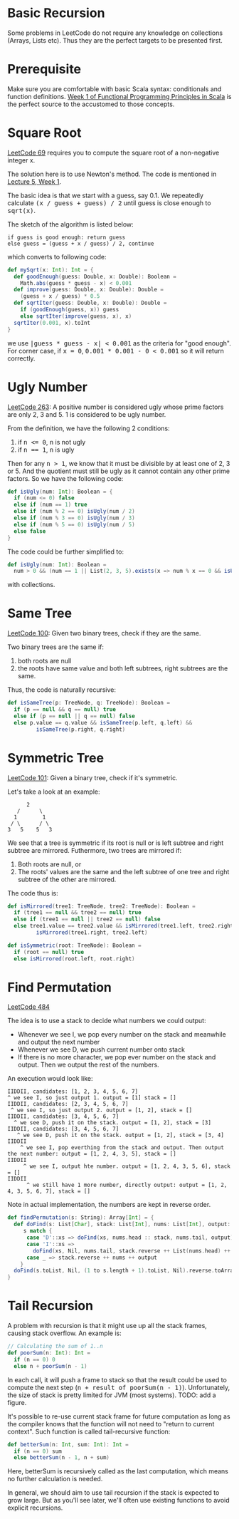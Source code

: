 Basic Recursion
===

Some problems in LeetCode do not require any knowledge on 
collections (Arrays, Lists etc). Thus they are the perfect
targets to be presented first.

# Prerequisite
Make sure you are comfortable with basic Scala syntax:
conditionals and function definitions. 
[Week 1 of Functional Programming Principles in Scala](https://www.coursera.org/learn/progfun1/home/week/1)
is the perfect source to the accustomed to those concepts.

# Square Root
[LeetCode 69](https://leetcode.com/problems/sqrtx/description/) requires you to
compute the square root of a non-negative integer x.

The solution here is to use Newton's method. The code is mentioned in
[Lecture 5, Week 1](https://www.coursera.org/learn/progfun1/lecture/FQDE1/lecture-1-5-example-square-roots-with-newtons-method).

The basic idea is that we start with a guess, say 0.1. We repeatedly calculate
<tt>(x / guess + guess) / 2</tt> until guess is close enough to <tt>sqrt(x)</tt>.

The sketch of the algorithm is listed below:

    if guess is good enough: return guess
    else guess = (guess + x / guess) / 2, continue

which converts to following code:


```scala
def mySqrt(x: Int): Int = {
  def goodEnough(guess: Double, x: Double): Boolean =
    Math.abs(guess * guess - x) < 0.001
  def improve(guess: Double, x: Double): Double =
    (guess + x / guess) * 0.5
  def sqrtIter(guess: Double, x: Double): Double =
    if (goodEnough(guess, x)) guess
    else sqrtIter(improve(guess, x), x)
  sqrtIter(0.001, x).toInt
}
```

we use <tt> |guess * guess - x| < 0.001</tt> as the criteria for "good enough".
For corner case, if <tt>x = 0</tt>, <tt>0.001 * 0.001 - 0 < 0.001</tt> so it will
return correctly.

# Ugly Number
[LeetCode 263](https://leetcode.com/problems/ugly-number/description/): A positive number 
is considered ugly whose prime factors are only 2, 3 and 5. 1 is considered to be
ugly number.

From the definition, we have the following 2 conditions:

1. if <tt>n <= 0</tt>, <tt>n</tt> is not ugly
2. if <tt>n == 1</tt>, <tt>n</tt> is ugly

Then for any <tt>n > 1</tt>, we know that it must be divisible by at least one of
2, 3 or 5. And the quotient must still be ugly as it cannot contain any other prime
factors. So we have the following code:

```scala
def isUgly(num: Int): Boolean = {
  if (num <= 0) false
  else if (num == 1) true
  else if (num % 2 == 0) isUgly(num / 2)
  else if (num % 3 == 0) isUgly(num / 3)
  else if (num % 5 == 0) isUgly(num / 5)
  else false
}
```

The code could be further simplified to:

```scala
def isUgly(num: Int): Boolean =
  num > 0 && (num == 1 || List(2, 3, 5).exists(x => num % x == 0 && isUgly(num / x)))
```

with collections.

# Same Tree
[LeetCode 100](https://leetcode.com/problems/same-tree/description/): Given two binary trees, 
check if they are the same.

Two binary trees are the same if:

1. both roots are null
2. the roots have same value and both left subtrees, right subtrees are the same.

Thus, the code is naturally recursive:

```scala
def isSameTree(p: TreeNode, q: TreeNode): Boolean =
  if (p == null && q == null) true
  else if (p == null || q == null) false
  else p.value == q.value && isSameTree(p.left, q.left) &&
         isSameTree(p.right, q.right)
```

# Symmetric Tree
[LeetCode 101](https://leetcode.com/problems/symmetric-tree/description/): Given a binary tree,
check if it's symmetric.

Let's take a look at an example:

```
      2
   /      \
  1        1
 / \      / \
3   5    5   3

```

We see that a tree is symmetric if its root is null or is left subtree and right subtree are
mirrored. Futhermore, two trees are mirrored if:

1. Both roots are null, or
2. The roots' values are the same and the left subtree of one tree and right subtree of the other
   are mirrored.

The code thus is:

```scala
def isMirrored(tree1: TreeNode, tree2: TreeNode): Boolean =
  if (tree1 == null && tree2 == null) true
  else if (tree1 == null || tree2 == null) false
  else tree1.value == tree2.value && isMirrored(tree1.left, tree2.right) &&
         isMirrored(tree1.right, tree2.left)

def isSymmetric(root: TreeNode): Boolean =
  if (root == null) true
  else isMirrored(root.left, root.right)
```

# Find Permutation
[LeetCode 484](https://leetcode.com/problems/find-permutation/description/)

The idea is to use a stack to decide what numbers we could output:

- Whenever we see I, we pop every number on the stack and meanwhile and output the next number
- Whenever we see D, we push current number onto stack
- If there is no more character, we pop ever number on the stack and output. Then we output 
  the rest of the numbers.

An execution would look like:

```
IIDDII, candidates: [1, 2, 3, 4, 5, 6, 7]
^ we see I, so just output 1. output = [1] stack = []
IIDDII, candidates: [2, 3, 4, 5, 6, 7]
 ^ we see I, so just output 2. output = [1, 2], stack = []
IIDDII, candidates: [3, 4, 5, 6, 7]
  ^ we see D, push it on the stack. output = [1, 2], stack = [3]
IIDDII, candidates: [3, 4, 5, 6, 7]
   ^ we see D, push it on the stack. output = [1, 2], stack = [3, 4]
IIDDII
    ^ we see I, pop everthing from the stack and output. Then output the next number: output = [1, 2, 4, 3, 5], stack = []
IIDDII
     ^ we see I, output hte number. output = [1, 2, 4, 3, 5, 6], stack = []
IIDDII
      ^ we still have 1 more number, directly output: output = [1, 2, 4, 3, 5, 6, 7], stack = []
```

Note in actual implementation, the numbers are kept in reverse order.

```scala
def findPermutation(s: String): Array[Int] = {
  def doFind(s: List[Char], stack: List[Int], nums: List[Int], output: List[Int]): List[Int] =
     s match {
      case 'D'::xs => doFind(xs, nums.head :: stack, nums.tail, output)
      case 'I'::xs =>
        doFind(xs, Nil, nums.tail, stack.reverse ++ List(nums.head) ++ output)
      case _ => stack.reverse ++ nums ++ output
    }
  doFind(s.toList, Nil, (1 to s.length + 1).toList, Nil).reverse.toArray
}
```

# Tail Recursion
A problem with recursion is that it might use up all the stack frames, causing stack overflow.
An example is:

```scala
// Calculating the sum of 1..n
def poorSum(n: Int): Int =
  if (n == 0) 0
  else n + poorSum(n - 1)
```

In each call, it will push a frame to stack so that the result could be used to compute
the next step (<tt>n + result of poorSum(n - 1)</tt>). Unfortunately, the size of stack
is pretty limited for JVM (most systems). TODO: add a figure.

It's possible to re-use current stack frame for future computation as long as the compiler
knows that the function will not need to "return to current context". Such function
is called tail-recursive function:

```scala
def betterSum(n: Int, sum: Int): Int =
  if (n == 0) sum
  else betterSum(n - 1, n + sum)
```

Here, betterSum is recursively called as the last computation, which means no further
calculation is needed.

In general, we should aim to use tail recursion if the stack is expected to grow large.
But as you'll see later, we'll often use existing functions to avoid explicit recursions.
